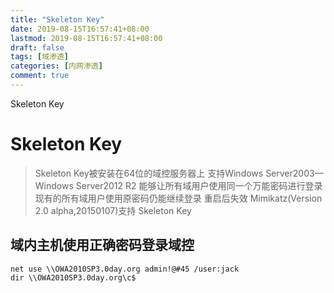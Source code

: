 ```yaml
---
title: "Skeleton Key"
date: 2019-08-15T16:57:41+08:00
lastmod: 2019-08-15T16:57:41+08:00
draft: false
tags: [域渗透]
categories: [内网渗透]
comment: true
---
```

Skeleton Key
<!--more-->
# Skeleton Key
>Skeleton Key被安装在64位的域控服务器上
支持Windows Server2003—Windows Server2012 R2
能够让所有域用户使用同一个万能密码进行登录
现有的所有域用户使用原密码仍能继续登录
重启后失效
Mimikatz(Version 2.0 alpha,20150107)支持 Skeleton Key

## 域内主机使用正确密码登录域控
```
net use \\OWA2010SP3.0day.org admin!@#45 /user:jack
dir \\OWA2010SP3.0day.org\c$
```
